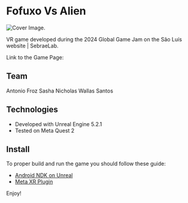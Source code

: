 # Fofuxo Vs Alien 


![Cover Image](Cape.png).


VR game developed during the 2024 Global Game Jam on the São Luís website | SebraeLab.

Link to the Game Page: 

## Team

Antonio Froz
Sasha Nicholas
Wallas Santos

## Technologies

- Developed with Unreal Engine 5.2.1
- Tested on Meta Quest 2

## Install


To proper build and run the game you should follow these guide:

- [Android NDK on Unreal](https://docs.unrealengine.com/5.0/en-US/how-to-set-up-android-sdk-and-ndk-for-your-unreal-engine-development-environment/)
- [Meta XR Plugin](https://developer.oculus.com/documentation/unreal/unreal-quick-start-guide-quest/)


Enjoy!